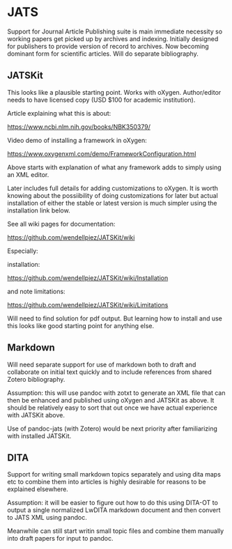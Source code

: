 # JATS

Support for Journal Article Publishing suite is main immediate necessity so working papers get picked up by archives and indexing. Initially designed for publishers to provide version of record to archives. Now becoming dominant form for scientific articles. Will do separate bibliography.

## JATSKit

This looks like a plausible starting point. Works with oXygen. Author/editor needs to have licensed copy (USD $100 for academic institution).

Article explaining what this is about:

https://www.ncbi.nlm.nih.gov/books/NBK350379/

Video demo of installing a framework in oXygen:

https://www.oxygenxml.com/demo/FrameworkConfiguration.html

Above starts with explanation of what any framework adds to simply using an XML editor.

Later includes full details for adding customizations to oXygen. It is worth knowing about the possiibility of doing customizations for later but actual installation of either the stable or latest version is much simpler using the
installation link below.

See all wiki pages for documentation:

https://github.com/wendellpiez/JATSKit/wiki

Especially:

installation:

https://github.com/wendellpiez/JATSKit/wiki/Installation

and note limitations:

https://github.com/wendellpiez/JATSKit/wiki/Limitations

Will need to find solution for pdf output. But learning how to install and use this looks like good starting point for anything else.

## Markdown

Will need separate support for use of markdown both to draft and collaborate on initial text quickly and to include references from shared Zotero bibliography.

Assumption: this will use pandoc with zotxt to generate an XML file that can then be enhanced and published using oXygen and JATSKit as above. It should be relatively easy to sort that out once we have actual experience with JATSKit above.

Use of pandoc-jats (with Zotero) would be next priority after familiarizing with installed JATSKit.

## DITA

Support for writing small markdown topics separately and using dita maps etc to combine them into articles is highly desirable for reasons to be explained elsewhere.

Assumption: it will be easier to figure out how to do this using DITA-OT to output a single normalized LwDITA markdown document and then convert to JATS XML using pandoc.

Meanwhile can still start writin small topic files and combine them manually into draft papers for input to pandoc.
